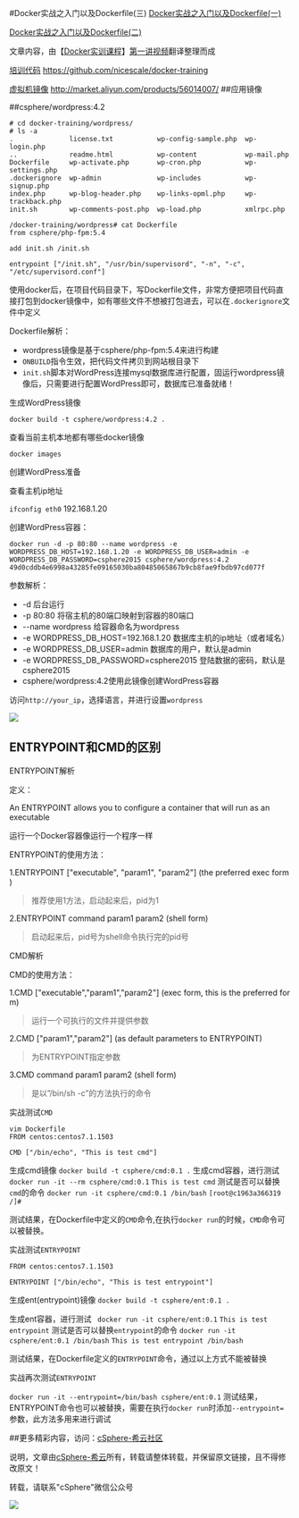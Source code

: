 #Docker实战之入门以及Dockerfile(三) 
[Docker实战之入门以及Dockerfile(一)](https://github.com/billycyzhang/docker-practice/blob/master/Docker%E5%AE%9E%E6%88%98%E4%B9%8B%E5%85%A5%E9%97%A8%E4%BB%A5%E5%8F%8ADockerfile%28%E4%B8%80%29.md)

[Docker实战之入门以及Dockerfile(二)](https://github.com/billycyzhang/docker-practice/blob/master/Docker%E5%AE%9E%E6%88%98%E4%B9%8B%E5%85%A5%E9%97%A8%E4%BB%A5%E5%8F%8ADockerfile%28%E4%BA%8C%29.md)

文章内容，由【[Docker实训课程](https://csphere.cn/training)】[第一讲视频](http://pan.baidu.com/s/1hq2COGc)翻译整理而成

[培训代码](https://github.com/nicescale/docker-training) https://github.com/nicescale/docker-training

[虚拟机镜像](http://market.aliyun.com/products/56014007/jxsc000181.html) http://market.aliyun.com/products/56014007/
##应用镜像

##csphere/wordpress:4.2

```
# cd docker-training/wordpress/
# ls -a
.              license.txt           wp-config-sample.php  wp-login.php
..             readme.html           wp-content            wp-mail.php
Dockerfile     wp-activate.php       wp-cron.php           wp-settings.php
.dockerignore  wp-admin              wp-includes           wp-signup.php
index.php      wp-blog-header.php    wp-links-opml.php     wp-trackback.php
init.sh        wp-comments-post.php  wp-load.php           xmlrpc.php

/docker-training/wordpress# cat Dockerfile 
from csphere/php-fpm:5.4

add init.sh /init.sh

entrypoint ["/init.sh", "/usr/bin/supervisord", "-n", "-c", "/etc/supervisord.conf"]
```
使用docker后，在项目代码目录下，写Dockerfile文件，非常方便把项目代码直接打包到docker镜像中，如有哪些文件不想被打包进去，可以在`.dockerignore`文件中定义

Dockerfile解析：

- wordpress镜像是基于csphere/php-fpm:5.4来进行构建
- `ONBUILD`指令生效，把代码文件拷贝到网站根目录下
- `init.sh`脚本对WordPress连接mysql数据库进行配置，固运行wordpress镜像后，只需要进行配置WordPress即可，数据库已准备就绪！

生成WordPress镜像

`docker build -t csphere/wordpress:4.2 .`

查看当前主机本地都有哪些docker镜像

`docker images`

创建WordPress准备

查看主机ip地址

`ifconfig eth0`
192.168.1.20

创建WordPress容器：

`docker run -d -p 80:80 --name wordpress -e WORDPRESS_DB_HOST=192.168.1.20 -e WORDPRESS_DB_USER=admin -e WORDPRESS_DB_PASSWORD=csphere2015 csphere/wordpress:4.2` 
`49d0cddb4e6998a43285fe09165030ba80485065867b9cb8fae9fbdb97cd077f`

参数解析：

- -d 后台运行
- -p 80:80 将宿主机的80端口映射到容器的80端口
- --name wordpress 给容器命名为wordpress
- -e WORDPRESS_DB_HOST=192.168.1.20 数据库主机的ip地址（或者域名）
- -e WORDPRESS_DB_USER=admin 数据库的用户，默认是admin
- -e WORDPRESS_DB_PASSWORD=csphere2015 登陆数据的密码，默认是csphere2015
- csphere/wordpress:4.2使用此镜像创建WordPress容器

访问`http://your_ip`，选择语言，并进行设置`wordpress`

![](https://discuss.csphere.cn/uploads/default/optimized/2X/5/5e887120f584095151915ef2ddbc6c6f6d8e4885_1_422x500.png)

## ENTRYPOINT和CMD的区别
ENTRYPOINT解析
 
定义：

An ENTRYPOINT allows you to configure a container that will run as an executable

运行一个Docker容器像运行一个程序一样

ENTRYPOINT的使用方法：

1.ENTRYPOINT ["executable", "param1", "param2"] (the preferred exec form)
> 推荐使用1方法，启动起来后，pid为1

2.ENTRYPOINT command param1 param2 (shell form) 
>启动起来后，pid号为shell命令执行完的pid号

CMD解析

CMD的使用方法：

1.CMD ["executable","param1","param2"] (exec form, this is the preferred form)
>运行一个可执行的文件并提供参数

2.CMD ["param1","param2"] (as default parameters to ENTRYPOINT) 
>为ENTRYPOINT指定参数

3.CMD command param1 param2 (shell form) 
>是以”/bin/sh -c”的方法执行的命令

实战测试`CMD`

```
vim Dockerfile
FROM centos:centos7.1.1503

CMD ["/bin/echo", "This is test cmd"]
```
生成cmd镜像
`docker build -t csphere/cmd:0.1 .`
生成cmd容器，进行测试
`docker run -it --rm csphere/cmd:0.1`
`This is test cmd`
测试是否可以替换`cmd`的命令
`docker run -it csphere/cmd:0.1 /bin/bash`
`[root@c1963a366319 /]#`

测试结果，在Dockerfile中定义的`CMD`命令,在执行`docker run`的时候，`CMD`命令可以被替换。

实战测试`ENTRYPOINT`
```
FROM centos:centos7.1.1503

ENTRYPOINT ["/bin/echo", "This is test entrypoint"]
```
生成ent(entrypoint)镜像
`docker build -t csphere/ent:0.1 .`

生成ent容器，进行测试
` docker run -it csphere/ent:0.1`
`This is test entrypoint`
测试是否可以替换`entrypoint`的命令
`docker run -it csphere/ent:0.1 /bin/bash`
`This is test entrypoint /bin/bash`

测试结果，在Dockerfile定义的`ENTRYPOINT`命令，通过以上方式不能被替换

实战再次测试`ENTRYPOINT`

`docker run -it --entrypoint=/bin/bash csphere/ent:0.1`
测试结果，ENTRYPOINT命令也可以被替换，需要在执行`docker run`时添加`--entrypoint=`参数，此方法多用来进行调试

##更多精彩内容，访问：[cSphere-希云社区](https://discuss.csphere.cn)

说明，文章由[cSphere-希云](https://csphere.cn)所有，转载请整体转载，并保留原文链接，且不得修改原文！

转载，请联系"cSphere"微信公众号

![](https://discuss.csphere.cn/uploads/default/original/2X/7/72cc34cb366c3c6ae4659bfeb6fc80f4e87be735.jpg)